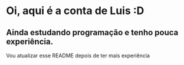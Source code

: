 # Oi, aqui é a conta de Luis :D
## Ainda estudando programação e tenho pouca experiência.

Vou atualizar esse README depois de ter mais experiência 

